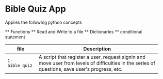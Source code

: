 # Bible Quiz App

Applies the following python concepts

** Functions
** Read and Write to a file
** Dictionaries
** conditional statement

| file           | Description                                                                                                                                    |
| -------------- | ---------------------------------------------------------------------------------------------------------------------------------------------- |
| `1-bible_quiz` | A script that register a user, request signin and move user from levels of difficulties in the series of questions, save user's progress, etc. |
